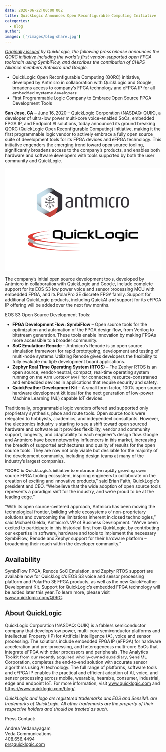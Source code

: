 ```yaml
---
date: 2020-06-22T00:00:00Z
title: QuickLogic Announces Open Reconfigurable Computing Initiative
categories:
  - Blog
author:
images: ['/images/blog-share.jpg']
---
```


*[Originally issued](https://ir.quicklogic.com/press-releases/detail/535/quicklogic-announces-open-reconfigurable-computing) by QuickLogic, the following press release announces the QORC initiative including the world’s first vendor-supported open FPGA toolchain using SymbiFlow, and describes the contribution of CHIPS Alliance members Antmicro and Google.*

- QuickLogic Open Reconfigurable Computing (QORC) initiative, developed by Antmicro in collaboration with QuickLogic and Google, broadens access to company’s FPGA technology and eFPGA IP for all embedded systems developers
- First Programmable Logic Company to Embrace Open Source FPGA Development Tools

**San Jose, CA** – June 16, 2020 – QuickLogic Corporation (NASDAQ: QUIK), a developer of ultra-low power multi-core voice-enabled SoCs, embedded FPGA IP, and Endpoint AI solutions, today announced its ground breaking QORC (QuickLogic Open Reconfigurable Computing) initiative, making it the first programmable logic vendor to actively embrace a fully open source suite of development tools for its FPGA devices and eFPGA technology. This initiative engenders the emerging trend toward open source tooling, significantly broadens access to the company’s products, and enables both hardware and software developers with tools supported by both the user community and QuickLogic.

![](PR_Antmicro_QuickLogic_blog.svg)

The company’s initial open source development tools, developed by Antmicro in collaboration with QuickLogic and Google, include complete support for its EOS S3 low power voice and sensor processing MCU with embedded FPGA, and its PolarPro 3E discrete FPGA family. Support for additional QuickLogic products, including QuickAI and support for its eFPGA IP offering will be added over the next few months.

EOS S3 Open Source Development Tools:

- **FPGA Development Flow: SymbiFlow** – Open source tools for the optimization and automation of the FPGA design flow, from Verilog to bitstream generation. These tools enable innovation by making FPGAs more accessible to a broader community.
- **SoC Emulation: Renode** – Antmicro’s Renode is an open source simulation framework for rapid prototyping, development and testing of multi-node systems. Utilizing Renode gives developers the flexibility to fully evaluate multiple development board applications.
- **Zephyr Real Time Operating System (RTOS)** – The Zephyr RTOS is an open source, vendor-neutral, compact, real-time operating system running on the Arm Cortex® M4F for connected, resource-constrained and embedded devices in applications that require security and safety.
- **QuickFeather Development Kit** – A small form factor, 100% open source hardware development kit ideal for the next generation of low-power Machine Learning (ML) capable IoT devices.

Traditionally, programmable logic vendors offered and supported only proprietary synthesis, place and route tools. Open source tools were relegated to hobbyists, academics, and independent consultants. However, the electronics industry is starting to see a shift toward open sourced hardware and software as it provides flexibility, vendor and community support, longevity, and adaptability to each engineer’s design flow. Google and Antmicro have been noteworthy influencers in this market, increasing the breadth of supported architectures and quality of results for the open source tools. They are now not only viable but desirable for the majority of the development community, including design teams at many of the industry’s largest companies.

“QORC is QuickLogic’s initiative to embrace the rapidly growing open source FPGA tooling ecosystem, inspiring engineers to collaborate on the creation of exciting and innovative products,” said Brian Faith, QuickLogic’s president and CEO. “We believe that the wide adoption of open source tools represents a paradigm shift for the industry, and we’re proud to be at the leading edge.”

“With its open source-centered approach, Antmicro has been moving the technological frontier, building whole ecosystems of non-proprietary solutions and overcoming the limitations inherent in closed technologies,” said Michael Gielda, Antmicro’s VP of Business Development. “We’ve been excited to participate in this historical first from QuickLogic, by contributing our expertise in software, hardware and tools to implement the necessary SymbiFlow, Renode and Zephyr support for their hardware platform – broadening their reach within the developer community.”

## Availability

SymbiFlow FPGA, Renode SoC Emulation, and Zephyr RTOS support are available now for QuickLogic’s EOS S3 voice and sensor processing platform and PolarPro 3E FPGA products, as well as the new QuickFeather Development Kit. Support for QuickLogic’s embedded FPGA technology will be added later this year. To learn more, please visit www.quicklogic.com/QORC.

## About QuickLogic

QuickLogic Corporation (NASDAQ: QUIK) is a fabless semiconductor company that develops low power, multi-core semiconductor platforms and Intellectual Property (IP) for Artificial Intelligence (AI), voice and sensor processing. The solutions include embedded FPGA IP (eFPGA) for hardware acceleration and pre-processing, and heterogeneous multi-core SoCs that integrate eFPGA with other processors and peripherals. The Analytics Toolkit from our recently acquired wholly-owned subsidiary, SensiML Corporation, completes the end-to-end solution with accurate sensor algorithms using AI technology. The full range of platforms, software tools and eFPGA IP enables the practical and efficient adoption of AI, voice, and sensor processing across mobile, wearable, hearable, consumer, industrial, edge and endpoint IoT. For more information, visit www.quicklogic.com and https://www.quicklogic.com/blog/.

*QuickLogic and logo are registered trademarks and EOS and SensiML are trademarks of QuickLogic. All other trademarks are the property of their respective holders and should be treated as such.*

Press Contact:

Andrea Vedanayagam  
Veda Communications  
408.656.4494  
pr@quicklogic.com
